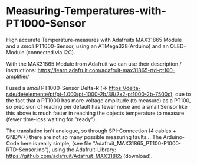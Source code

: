 # Measuring-Temperatures-with-PT1000-Sensor
High accurate Temperature-measures with Adafruits MAX31865 Module and a *small* PT1000-Sensor,
using an ATMega328(Arduino) and an OLED-Module (connected via I2C).

With the MAX31865 Module from Adafruit we can use their description / instructions:
https://learn.adafruit.com/adafruit-max31865-rtd-pt100-amplifier/

I used a *small* PT1000-Sensor Delta-R (=> https://delta-r.de/de/elemente/pt/pt-1.000/pt-1000-2b/38/2x2-pt1000-2b-7500c),
due to the fact that a PT1000 has more voltage amplitude (to measure) as a PT100, so precision of reading per default has fewer noise
and a small Sensor like this above is much faster in reaching the objects temperature to measure (fewer time-loss waiting for "ready").

The translation isn't analogue, so through SPI-Connection (4 cables + GND/V+) there are not so many possible measuring faults...
The Arduino-Code here is really simple, (see file "Adafruit_MAX31865_PT100-P1000-RTD-Sensor.ino"), using the Adafruit-Library:
https://github.com/adafruit/Adafruit_MAX31865 (download).

